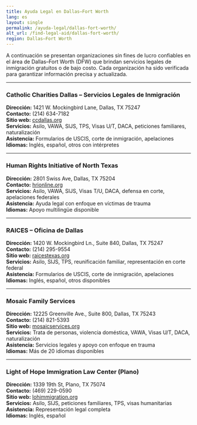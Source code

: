 ```yaml
---
title: Ayuda Legal en Dallas–Fort Worth
lang: es
layout: single
permalink: /ayuda-legal/dallas-fort-worth/
alt_url: /find-legal-aid/dallas-fort-worth/
region: Dallas–Fort Worth
---
```


A continuación se presentan organizaciones sin fines de lucro confiables en el área de Dallas–Fort Worth (DFW) que brindan servicios legales de inmigración gratuitos o de bajo costo. Cada organización ha sido verificada para garantizar información precisa y actualizada.

---

### Catholic Charities Dallas – Servicios Legales de Inmigración  
**Dirección:** 1421 W. Mockingbird Lane, Dallas, TX 75247  
**Contacto:** (214) 634-7182  
**Sitio web:** [ccdallas.org](https://ccdallas.org/need-help/immigration-legal-services)  
**Servicios:** Asilo, VAWA, SIJS, TPS, Visas U/T, DACA, peticiones familiares, naturalización  
**Asistencia:** Formularios de USCIS, corte de inmigración, apelaciones  
**Idiomas:** Inglés, español, otros con intérpretes

---

### Human Rights Initiative of North Texas  
**Dirección:** 2801 Swiss Ave, Dallas, TX 75204  
**Contacto:** [hrionline.org](https://hrionline.org)  
**Servicios:** Asilo, VAWA, SIJS, Visas T/U, DACA, defensa en corte, apelaciones federales  
**Asistencia:** Ayuda legal con enfoque en víctimas de trauma  
**Idiomas:** Apoyo multilingüe disponible

---

### RAICES – Oficina de Dallas  
**Dirección:** 1420 W. Mockingbird Ln., Suite 840, Dallas, TX 75247  
**Contacto:** (214) 295-9554  
**Sitio web:** [raicestexas.org](https://www.raicestexas.org)  
**Servicios:** Asilo, SIJS, TPS, reunificación familiar, representación en corte federal  
**Asistencia:** Formularios de USCIS, corte de inmigración, apelaciones  
**Idiomas:** Inglés, español, otros disponibles

---

### Mosaic Family Services  
**Dirección:** 12225 Greenville Ave., Suite 800, Dallas, TX 75243  
**Contacto:** (214) 821-5393  
**Sitio web:** [mosaicservices.org](https://mosaicservices.org)  
**Servicios:** Trata de personas, violencia doméstica, VAWA, Visas U/T, DACA, naturalización  
**Asistencia:** Servicios legales y apoyo con enfoque en trauma  
**Idiomas:** Más de 20 idiomas disponibles

---

### Light of Hope Immigration Law Center (Plano)  
**Dirección:** 1339 19th St, Plano, TX 75074  
**Contacto:** (469) 229-0590  
**Sitio web:** [lohimmigration.org](https://lohimmigration.org)  
**Servicios:** Asilo, SIJS, peticiones familiares, TPS, visas humanitarias  
**Asistencia:** Representación legal completa  
**Idiomas:** Inglés, español